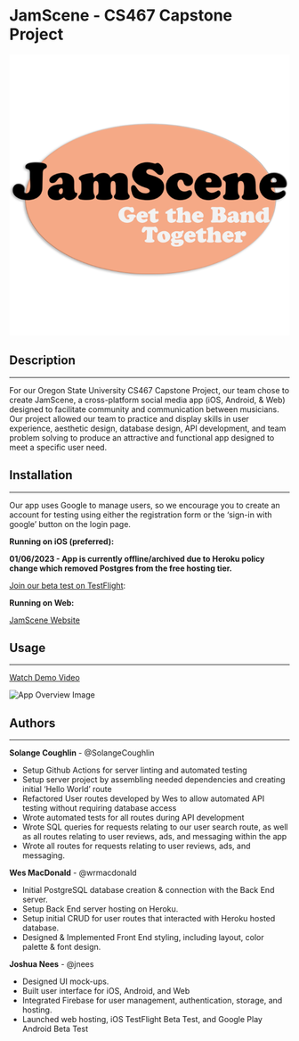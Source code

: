 # JamScene - CS467 Capstone Project

![JamScene Logo Image](jam_scene_UI/assets/images/JamSceneLogoRaised.png)


## Description
---

For our Oregon State University CS467 Capstone Project, our team chose to create JamScene, a cross-platform social media app (iOS, Android, & Web) designed to facilitate community and communication between musicians. Our project allowed our team to practice and display skills in user experience, aesthetic design, database design, API development, and team problem solving to produce an attractive and functional app designed to meet a specific user need.


## Installation
---

Our app uses Google to manage users, so we encourage you to create an account for testing using either the registration form or the ‘sign-in with google’ button on the login page. 

**Running on iOS (preferred):**

**01/06/2023 - App is currently offline/archived due to Heroku policy change which removed Postgres from the free hosting tier.**
 
[Join our beta test on TestFlight](https://testflight.apple.com/join/KM8Otdy5): 
 
**Running on Web:**

[JamScene Website](https://jamscene-410d6.firebaseapp.com/)

## Usage
---

[Watch Demo Video](https://youtu.be/xKTJWvaWKm8)

![App Overview Image](jam_scene_UI/assets/images/JamSceneAppOverview.png)


## Authors
---

**Solange Coughlin** - @SolangeCoughlin

- Setup Github Actions for server linting and automated testing
- Setup server project by assembling needed dependencies and creating initial ‘Hello World’ route
- Refactored User routes developed by Wes to allow automated API testing without requiring database access
- Wrote automated tests for all routes during API development
- Wrote SQL queries for requests relating to our user search route, as well as all routes relating to user reviews, ads, and messaging within the app
- Wrote all routes for requests relating to user reviews, ads, and messaging.


**Wes MacDonald** - @wrmacdonald

- Initial PostgreSQL database creation & connection with the Back End server.
- Setup Back End server hosting on Heroku.
- Setup initial CRUD for user routes that interacted with Heroku hosted database.
- Designed & Implemented Front End styling, including layout, color palette & font design. 


**Joshua Nees** - @jnees

- Designed UI mock-ups.
- Built user interface for iOS, Android, and Web
- Integrated Firebase for user management, authentication, storage, and hosting.
- Launched web hosting, iOS TestFlight Beta Test, and Google Play Android Beta Test
